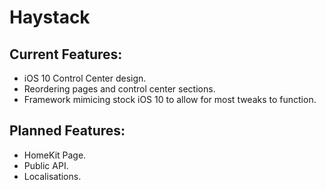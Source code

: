 # Haystack

## Current Features:

* iOS 10 Control Center design.
* Reordering pages and control center sections.
* Framework mimicing stock iOS 10 to allow for most tweaks to function.

## Planned Features:

* HomeKit Page.
* Public API.
* Localisations.
